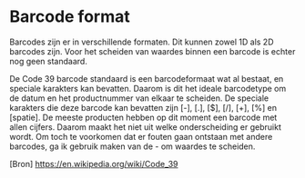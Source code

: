 # Barcode format

Barcodes zijn er in verschillende formaten. Dit kunnen zowel 1D als 2D barcodes zijn. Voor het scheiden van waardes binnen een barcode is echter nog geen standaard. 


De Code 39 barcode standaard is een barcodeformaat wat al bestaat, en speciale karakters kan bevatten. Daarom is dit het ideale barcodetype om de datum en het productnummer van elkaar te scheiden. De speciale karakters die deze barcode kan bevatten zijn [-], [.], [$], [/], [+], [%] en [spatie].
De meeste producten hebben op dit moment een barcode met allen cijfers. Daarom maakt het niet uit welke onderscheiding er gebruikt wordt. Om toch te voorkomen dat er fouten gaan ontstaan met andere barcodes, ga ik gebruik maken van de - om waardes te scheiden.

[Bron] https://en.wikipedia.org/wiki/Code_39
